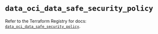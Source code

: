 # `data_oci_data_safe_security_policy`

Refer to the Terraform Registry for docs: [`data_oci_data_safe_security_policy`](https://registry.terraform.io/providers/oracle/oci/7.19.0/docs/data-sources/data_safe_security_policy).
